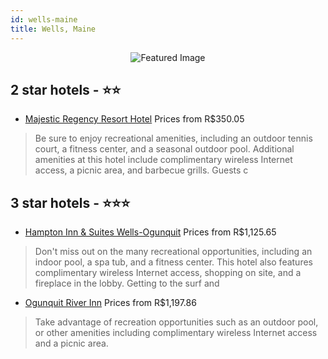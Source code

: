 ```yaml
---
id: wells-maine
title: Wells, Maine
---
```


<center><img src="https://i.travelapi.com/hotels/2000000/1500000/1494900/1494804/542754d9_z.jpg" alt="Featured Image" /></center>


##  2 star hotels - ⭐️⭐️

-    [Majestic Regency Resort Hotel](https://us.hurb.com/hotels/wells/majestic-regency-resort-hotel-JNP-JP988050?cmp=18055) Prices from R$350.05
   > Be sure to enjoy recreational amenities, including an outdoor tennis court, a fitness center, and a seasonal outdoor pool. Additional amenities at this hotel include complimentary wireless Internet access, a picnic area, and barbecue grills. Guests c

##  3 star hotels - ⭐️⭐️⭐️

-    [Hampton Inn & Suites Wells-Ogunquit](https://us.hurb.com/hotels/wells/hampton-inn-suites-wells-ogunquit-JNP-JP081217?cmp=18055) Prices from R$1,125.65
   > Don't miss out on the many recreational opportunities, including an indoor pool, a spa tub, and a fitness center. This hotel also features complimentary wireless Internet access, shopping on site, and a fireplace in the lobby. Getting to the surf and
-    [Ogunquit River Inn](https://us.hurb.com/hotels/wells/ogunquit-river-inn-JNP-JP041913?cmp=18055) Prices from R$1,197.86
   > Take advantage of recreation opportunities such as an outdoor pool, or other amenities including complimentary wireless Internet access and a picnic area.
